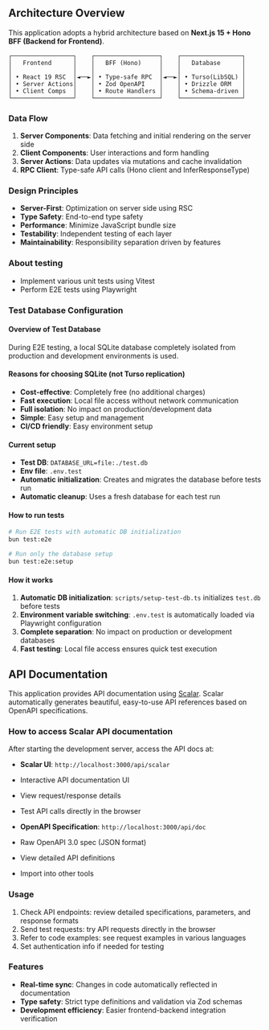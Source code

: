## Architecture Overview

This application adopts a hybrid architecture based on **Next.js 15 + Hono BFF (Backend for Frontend)**.

```
┌─────────────────┐    ┌──────────────────┐    ┌─────────────────┐
│   Frontend      │    │   BFF (Hono)     │    │   Database      │
│                 │    │                  │    │                 │
│ • React 19 RSC  │◄──►│ • Type-safe RPC  │◄──►│ • Turso(LibSQL) │
│ • Server Actions│    │ • Zod OpenAPI    │    │ • Drizzle ORM   │
│ • Client Comps  │    │ • Route Handlers │    │ • Schema-driven │
└─────────────────┘    └──────────────────┘    └─────────────────┘
```

### Data Flow
1. **Server Components**: Data fetching and initial rendering on the server side
2. **Client Components**: User interactions and form handling
3. **Server Actions**: Data updates via mutations and cache invalidation
4. **RPC Client**: Type-safe API calls (Hono client and InferResponseType)

### Design Principles
-  **Server-First**: Optimization on server side using RSC
-  **Type Safety**: End-to-end type safety
-  **Performance**: Minimize JavaScript bundle size
-  **Testability**: Independent testing of each layer
-  **Maintainability**: Responsibility separation driven by features


### About testing
-  Implement various unit tests using Vitest
-  Perform E2E tests using Playwright

### Test Database Configuration

#### Overview of Test Database
During E2E testing, a local SQLite database completely isolated from production and development environments is used.

#### Reasons for choosing SQLite (not Turso replication)
-  **Cost-effective**: Completely free (no additional charges)
-  **Fast execution**: Local file access without network communication
-  **Full isolation**: No impact on production/development data
-  **Simple**: Easy setup and management
-  **CI/CD friendly**: Easy environment setup

#### Current setup
-  **Test DB**: `DATABASE_URL=file:./test.db`
-  **Env file**: `.env.test`
-  **Automatic initialization**: Creates and migrates the database before tests run
-  **Automatic cleanup**: Uses a fresh database for each test run

#### How to run tests
```bash
# Run E2E tests with automatic DB initialization
bun test:e2e

# Run only the database setup
bun test:e2e:setup
```

#### How it works
1. **Automatic DB initialization**: `scripts/setup-test-db.ts` initializes `test.db` before tests
2. **Environment variable switching**: `.env.test` is automatically loaded via Playwright configuration
3. **Complete separation**: No impact on production or development databases
4. **Fast testing**: Local file access ensures quick test execution

## API Documentation

This application provides API documentation using [Scalar](https://scalar.com/). Scalar automatically generates beautiful, easy-to-use API references based on OpenAPI specifications.

### How to access Scalar API documentation

After starting the development server, access the API docs at:

-  **Scalar UI**: `http://localhost:3000/api/scalar`
  - Interactive API documentation UI
  - View request/response details
  - Test API calls directly in the browser

-  **OpenAPI Specification**: `http://localhost:3000/api/doc`
  - Raw OpenAPI 3.0 spec (JSON format)
  - View detailed API definitions
  - Import into other tools

### Usage
1. Check API endpoints: review detailed specifications, parameters, and response formats
2. Send test requests: try API requests directly in the browser
3. Refer to code examples: see request examples in various languages
4. Set authentication info if needed for testing

### Features
-  **Real-time sync**: Changes in code automatically reflected in documentation
-  **Type safety**: Strict type definitions and validation via Zod schemas
-  **Development efficiency**: Easier frontend-backend integration verification
